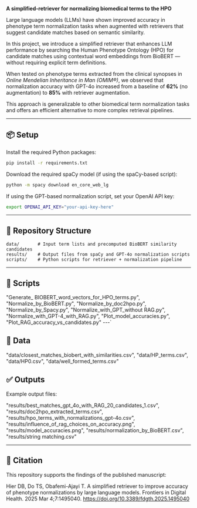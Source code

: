 **A simplified-retriever for normalizing biomedical terms to the HPO**

Large language models (LLMs) have shown improved accuracy in phenotype term normalization tasks when augmented with retrievers that suggest candidate matches based on semantic similarity.

In this project, we introduce a simplified retriever that enhances LLM performance by searching the Human Phenotype Ontology (HPO) for candidate matches using contextual word embeddings from BioBERT — without requiring explicit term definitions.

When tested on phenotype terms extracted from the clinical synopses in *Online Mendelian Inheritance in Man (OMIM®)*, we observed that normalization accuracy with GPT-4o increased from a baseline of **62%** (no augmentation) to **85%** with retriever augmentation.

This approach is generalizable to other biomedical term normalization tasks and offers an efficient alternative to more complex retrieval pipelines.

---

## 📦 Setup

Install the required Python packages:

```bash
pip install -r requirements.txt
```

Download the required spaCy model (if using the spaCy-based script):

```bash
python -m spacy download en_core_web_lg
```

If using the GPT-based normalization script, set your OpenAI API key:

```bash
export OPENAI_API_KEY="your-api-key-here"
```

---

## 📁 Repository Structure

```
data/       # Input term lists and precomputed BioBERT similarity candidates
results/    # Output files from spaCy and GPT-4o normalization scripts
scripts/    # Python scripts for retriever + normalization pipeline
```

---

## 📂 Scripts

"Generate_ BIOBERT_word_vectors_for_HPO_terms.py",
"Normalize_by_BioBERT.py",
"Normalize_by_doc2hpo.py",
"Normalize_by_Spacy.py",
"Normalize_with_GPT_without RAG.py",
"Normalize_with_GPT-4_with_RAG.py",
"Plot_model_accuracies.py",
"Plot_RAG_accuracy_vs_candidates.py"
---`

## 📂 Data

"data/closest_matches_biobert_with_similarities.csv",
"data/HP_terms.csv",
"data/HP0.csv",
"data/well_formed_terms.csv"

## ✅ Outputs

Example output files:

"results/best_matches_gpt_4o_with_RAG_20_candidates_1.csv",
"results/doc2hpo_extracted_terms.csv",
"results/hpo_terms_with_normalizations_gpt-4o.csv",
"results/influence_of_rag_choices_on_accuracy.png",
"results/model_accuracies.png",
"results/normalization_by_BioBERT.csv",
"results/string matching.csv"

---

## 🧠 Citation

This repository supports the findings of the published manuscript:

Hier DB, Do TS, Obafemi-Ajayi T. 
A simplified retriever to improve accuracy of phenotype normalizations by large language models. 
Frontiers in Digital Health. 2025 Mar 4;7:1495040.
https://doi.org/10.3389/fdgth.2025.1495040
